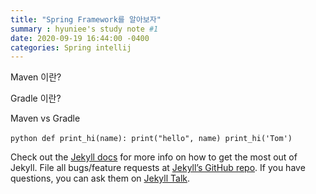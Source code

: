 ```yaml
---
title: "Spring Framework를 알아보자"
summary : hyuniee's study note #1 
date: 2020-09-19 16:44:00 -0400
categories: Spring intellij
---
```


Maven 이란?

Gradle 이란?

Maven vs Gradle

​```python
def print_hi(name):
  print("hello", name)
print_hi('Tom')
​```

Check out the [Jekyll docs][jekyll-docs] for more info on how to get the most out of Jekyll. File all bugs/feature requests at [Jekyll’s GitHub repo][jekyll-gh]. If you have questions, you can ask them on [Jekyll Talk][jekyll-talk].

[jekyll-docs]: https://jekyllrb.com/docs/home
[jekyll-gh]:   https://github.com/jekyll/jekyll
[jekyll-talk]: https://talk.jekyllrb.com/
